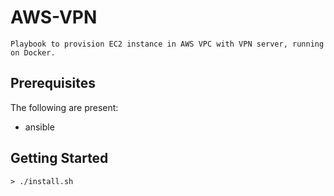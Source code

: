 # AWS-VPN
	Playbook to provision EC2 instance in AWS VPC with VPN server, running on Docker.
	
## Prerequisites
The following are present:

- ansible


## Getting Started

```
> ./install.sh
```
